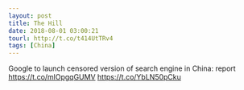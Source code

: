 ```yaml
---
layout: post
title: The Hill
date: 2018-08-01 03:00:21
tourl: http://t.co/t414UtTRv4
tags: [China]
---
```

Google to launch censored version of search engine in China: report https://t.co/mlOpgqGUMV https://t.co/YbLN50pCku